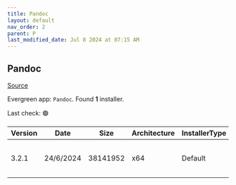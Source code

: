 ```yaml
---
title: Pandoc
layout: default
nav_order: 2
parent: P
last_modified_date: Jul 8 2024 at 07:15 AM
---
```


## Pandoc

[Source](https://pandoc.org/)

Evergreen app: `Pandoc`. Found **1** installer.

Last check: 🟢

| Version | Date      | Size     | Architecture | InstallerType | Type | URI                                                                                                                                                                            |
| ------- | --------- | -------- | ------------ | ------------- | ---- | ------------------------------------------------------------------------------------------------------------------------------------------------------------------------------ |
| 3.2.1   | 24/6/2024 | 38141952 | x64          | Default       | msi  | [https://github.com/jgm/pandoc/releases/download/3.2.1/pandoc-3.2.1-windows-x86_64.msi](https://github.com/jgm/pandoc/releases/download/3.2.1/pandoc-3.2.1-windows-x86_64.msi) |
